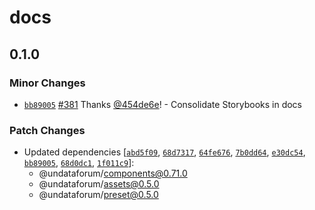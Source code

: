 # docs

## 0.1.0

### Minor Changes

- [`bb89005`](https://github.com/UNDataForum/design-system/commit/bb8900574ffe0a9fe28d8a7e5851e60347e84e71)
  [#381](https://github.com/UNDataForum/design-system/pull/381) Thanks
  [@454de6e](https://github.com/454de6e)! - Consolidate Storybooks in docs

### Patch Changes

- Updated dependencies
  [[`abd5f09`](https://github.com/UNDataForum/design-system/commit/abd5f0965df0e4a15f434db136ff13df973800d2),
  [`68d7317`](https://github.com/UNDataForum/design-system/commit/68d7317feaaf2138c46077dd6317c107170795ae),
  [`64fe676`](https://github.com/UNDataForum/design-system/commit/64fe676f265b389aa59dd98b61a62f6cd55f5f73),
  [`7b0dd64`](https://github.com/UNDataForum/design-system/commit/7b0dd641cd2f13232622054b67c7f3eec7f52cfd),
  [`e30dc54`](https://github.com/UNDataForum/design-system/commit/e30dc54919a9661077e24f8475e1c4844aac014a),
  [`bb89005`](https://github.com/UNDataForum/design-system/commit/bb8900574ffe0a9fe28d8a7e5851e60347e84e71),
  [`68d0dc1`](https://github.com/UNDataForum/design-system/commit/68d0dc14c1da10302129d3e87598006ef6a5d587),
  [`1f011c9`](https://github.com/UNDataForum/design-system/commit/1f011c945c2ea6275dd2ecce4645709de0bb002d)]:
  - @undataforum/components@0.71.0
  - @undataforum/assets@0.5.0
  - @undataforum/preset@0.5.0
